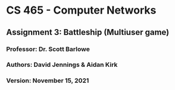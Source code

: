 # CS 465 - Computer Networks
## Assignment 3: Battleship (Multiuser game)
### Professor: Dr. Scott Barlowe
### Authors: David Jennings & Aidan Kirk
### Version: November 15, 2021
